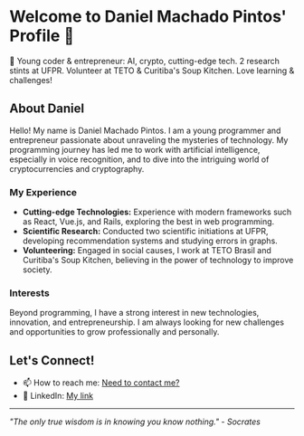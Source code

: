 # Welcome to Daniel Machado Pintos' Profile 👋

🌟 Young coder & entrepreneur: AI, crypto, cutting-edge tech. 2 research stints at UFPR. Volunteer at TETO & Curitiba's Soup Kitchen. Love learning & challenges!

## About Daniel
Hello! My name is Daniel Machado Pintos. I am a young programmer and entrepreneur passionate about unraveling the mysteries of technology. My programming journey has led me to work with artificial intelligence, especially in voice recognition, and to dive into the intriguing world of cryptocurrencies and cryptography.

### My Experience
- **Cutting-edge Technologies:** Experience with modern frameworks such as React, Vue.js, and Rails, exploring the best in web programming.
- **Scientific Research:** Conducted two scientific initiations at UFPR, developing recommendation systems and studying errors in graphs.
- **Volunteering:** Engaged in social causes, I work at TETO Brasil and Curitiba's Soup Kitchen, believing in the power of technology to improve society.

### Interests
Beyond programming, I have a strong interest in new technologies, innovation, and entrepreneurship. I am always looking for new challenges and opportunities to grow professionally and personally.

## Let's Connect!
- 📫 How to reach me: [Need to contact me?](danielmachadopintos@gmail.com)
- 💼 LinkedIn: [My link](https://www.linkedin.com/in/daniel-machado-pintos/)

---

*"The only true wisdom is in knowing you know nothing." - Socrates*
